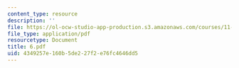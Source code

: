 ```yaml
---
content_type: resource
description: ''
file: https://ol-ocw-studio-app-production.s3.amazonaws.com/courses/11-360-community-growth-and-land-use-planning-fall-2006/4349257e160b5de227f2e76fc4646dd5_6.pdf
file_type: application/pdf
resourcetype: Document
title: 6.pdf
uid: 4349257e-160b-5de2-27f2-e76fc4646dd5
---
```

